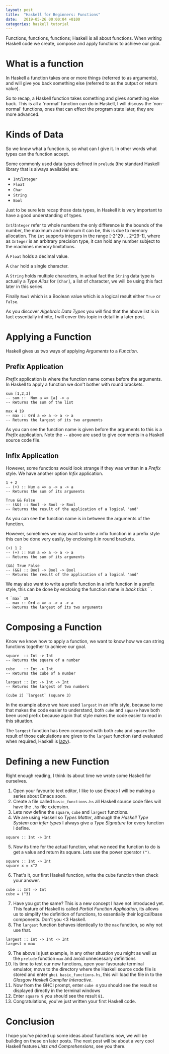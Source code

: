 ```yaml
---
layout: post
title:  "Haskell for Beginners: Functions"
date:   2019-05-26 00:00:04 +0100
categories: haskell tutorial
---
```


Functions, functions, functions; Haskell is all about functions.
When writing Haskell code we create, compose and apply functions to achieve our goal.


# What is a function
In Haskell a function takes one or more things (referred to as arguments), and will give you back something else (referred to as the output or return value).

So to recap, a Haskell function takes something and gives something else back. This is all a 'normal' function can do in Haskell, I will discuss the 'non-normal' functions, ones that can effect the program state later, they are more advanced.

# Kinds of Data
So we know what a function is, so what can I give it. In other words what types can the function accept.

Some commonly used data types defined in `prelude` (the standard Haskell library that is always available) are:
- `Int`/`Integer`
- `Float`
- `Char`
- `String`
- `Bool`

Just to be sure lets recap those data types, in Haskell it is very important to have a good understanding of types.

`Int`/`Integer` refer to whole numbers the only difference is the bounds of the number, the maximum and minimum it can be, this is due to memory allocation. The `Int` supports integers in the range [-2^29 ... 2^29-1], where as `Integer` is an arbitrary precision type, it can hold any number subject to the machines memory limitations.

A `Float` holds a decimal value. 

A `Char` hold a single character. 

A `String` holds multiple characters, in actual fact the `String` data type is actually a _Type Alias_ for `[Char]`, a list of character, we will be using this fact later in this series. 

Finally `Bool` which is a Boolean value which is a logical result either `True` or `False`.

As you discover _Algebraic Data Types_ you will find that the above list is in fact essentially infinite, I will cover this topic in detail in a later post.


# Applying a Function
Haskell gives us two ways of applying *Arguments* to a *Function*.

## Prefix Application
*Prefix* application is where the function name comes before the arguments. In Haskell to apply a function we don't bother with round brackets. 

```
sum [1,2,3]
-- sum ::  Num a => [a] -> a
-- Returns the sum of the list

max 4 19
-- max :: Ord a => a -> a -> a
-- Returns the largest of its two arguments
```

As you can see the function name is given before the arguments to this is a _Prefix_ application. Note the `--` above are used to give comments in a Haskell source code file.

## Infix Application
However, some functions would look strange if they was written in a _Prefix_ style. We have another option *Infix* application.

```
1 + 2
-- (+) :: Num a => a -> a -> a
-- Returns the sum of its arguments

True && False
-- (&&) :: Bool -> Bool -> Bool
-- Returns the result of the application of a logical 'and'
```

As you can see the function name is in between the arguments of the function.

However, sometimes we may want to write a infix function in a prefix style this can be done very easily, by enclosing it in round brackets.
```
(+) 1 2
-- (+) :: Num a => a -> a -> a
-- Returns the sum of its arguments

(&&) True False
-- (&&) :: Bool -> Bool -> Bool
-- Returns the result of the application of a logical 'and'
```
We may also want to write a prefix function in a infix function in a prefix style, this can be done by enclosing the function name in _back ticks_ ``.
```
4 `max` 19
-- max :: Ord a => a -> a -> a
-- Returns the largest of its two arguments
```

# Composing a Function
Know we know how to apply a function, we want to know how we can string functions together to achieve our goal.

```
square  :: Int -> Int
-- Returns the square of a number

cube    :: Int -> Int
-- Returns the cube of a number

largest :: Int -> Int -> Int
-- Returns the largest of two numbers

(cube 2) `largest` (square 3)
```
In the example above we have used `largest` in an infix style, because to me that makes the code easier to understand, both `cube` and `square` have both been used prefix because again that style makes the code easier to read in this situation.

The `largest` function has been composed with both `cube` and `square` the result of those calculations are given to the `largest` function (and evaluated when required, Haskell is [lazy](https://en.wikipedia.org/wiki/Lazy_evaluation)).

# Defining a new Function
Right enough reading, I think its about time we wrote some Haskell for ourselves.

1. Open your favourite text editor, I like to use *Emacs* I will be making a series about Emacs soon.
2. Create a file called `basic_functions.hs` all Haskell source code files will have the `.hs` file extension.
3. Lets now define the `square`, `cube` and `largest` functions.
4. We are using Haskell so *Types Matter*, although the *Haskell Type System can infer types* I always give a *Type Signature* for every function I define.
```
square :: Int -> Int
```
5. Now its time for the actual function, what we need the function to do is get a value and return its square. Lets use the power operator `(^)`.
```
square :: Int -> Int
square x = x^2
```
6. That's it, our first Haskell function, write the cube function then check your answer.
```
cube :: Int -> Int
cube = (^3)
```
7. Have you got the same? This is a new concept I have not introduced yet. This feature of Haskell is called *Partial Function Application*, its allows us to simplify the definition of functions, to essentially their logical/base components. Don't you <3 Haskell.
8. The `largest` function behaves identically to the `max` function, so why not use that.
```
largest :: Int -> Int -> Int
largest = max
```
9. The above is just example, in any other situation you might as well us the `prelude` function `max` and avoid  unnecessary definitions
10. Its time to test our new functions, open your favourate terminal emulator, move to the directory where the Haskell source code file is stored and enter `ghci basic_functions.hs`, this will load the file in to the _Glasgow Haskell Compiler Interactive_.
11. Now from the GHCI prompt, enter `cube 4` you should see the result `64` displayed directly in the terminal windows
12. Enter `square 9` you should see the result `81`.
13. Congratulations, you've just written your first Haskell code.


# Conclusion
I hope you've picked up some ideas about functions now, we will be building on these on later posts. The next post will be about a very cool Haskell feature _Lists and Comprehensions_, see you there.
